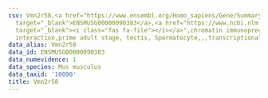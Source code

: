 ```yaml
---
csv: Vmn2r58,<a href="https://www.ensembl.org/Homo_sapiens/Gene/Summary?db=core;g=ENSMUSG00000090383"
  target="_blank">ENSMUSG00000090383</a>,<a href="https://www.ncbi.nlm.nih.gov/pubmed/25450459"
  target="_blank"><i class="fas fa-file"></i></a>",chromatin immunoprecipitation assay,direct
  interaction,prime adult stage, testis, Spermatocyte,,,transcriptional regulation,
data_alias: Vmn2r58
data_id: ENSMUSG00000090383
data_numevidence: 1
data_species: Mus musculus
data_taxid: '10090'
title: Vmn2r58
---
```

